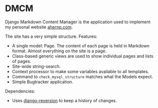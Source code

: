 # DMCM

Django Markdown Content Manager is the application used to implement my personal website [ahernp.com](http:/ahernp.com).

The site has a very simple structure. Features:

* A single model: Page. The content of each page is held in Markdown format. Almost everything on the site is a page.
* Class-based generic views are used to show individual pages and lists of pages.
* Site-wide string-search.
* Context processor to make some variables available to all templates.
* Command to `check_mysql_structure` matches what the Models expect.
* Simple Bugtracker application.

Dependencies:

* Uses [django-reversion](https://github.com/etianen/django-reversion) to keep a history of changes.
